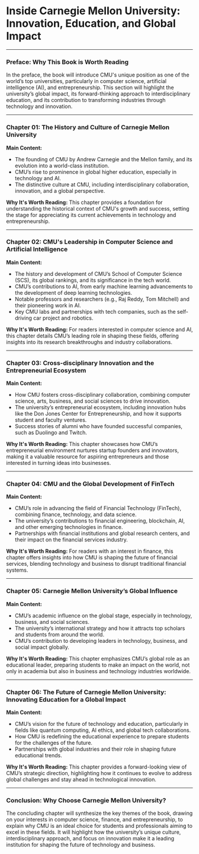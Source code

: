 # Inside Carnegie Mellon University: Innovation, Education, and Global Impact



------

### Preface: Why This Book is Worth Reading

In the preface, the book will introduce CMU's unique position as one of the world’s top universities, particularly in computer science, artificial intelligence (AI), and entrepreneurship. This section will highlight the university’s global impact, its forward-thinking approach to interdisciplinary education, and its contribution to transforming industries through technology and innovation.

------

### Chapter 01: The History and Culture of Carnegie Mellon University

**Main Content:**

- The founding of CMU by Andrew Carnegie and the Mellon family, and its evolution into a world-class institution.
- CMU’s rise to prominence in global higher education, especially in technology and AI.
- The distinctive culture at CMU, including interdisciplinary collaboration, innovation, and a global perspective.

**Why It's Worth Reading:** This chapter provides a foundation for understanding the historical context of CMU's growth and success, setting the stage for appreciating its current achievements in technology and entrepreneurship.

------

### Chapter 02: CMU's Leadership in Computer Science and Artificial Intelligence

**Main Content:**

- The history and development of CMU’s School of Computer Science (SCS), its global rankings, and its significance in the tech world.
- CMU’s contributions to AI, from early machine learning advancements to the development of deep learning technologies.
- Notable professors and researchers (e.g., Raj Reddy, Tom Mitchell) and their pioneering work in AI.
- Key CMU labs and partnerships with tech companies, such as the self-driving car project and robotics.

**Why It's Worth Reading:** For readers interested in computer science and AI, this chapter details CMU’s leading role in shaping these fields, offering insights into its research breakthroughs and industry collaborations.

------

### Chapter 03: Cross-disciplinary Innovation and the Entrepreneurial Ecosystem

**Main Content:**

- How CMU fosters cross-disciplinary collaboration, combining computer science, arts, business, and social sciences to drive innovation.
- The university’s entrepreneurial ecosystem, including innovation hubs like the Don Jones Center for Entrepreneurship, and how it supports student and faculty ventures.
- Success stories of alumni who have founded successful companies, such as Duolingo and Twitch.

**Why It's Worth Reading:** This chapter showcases how CMU’s entrepreneurial environment nurtures startup founders and innovators, making it a valuable resource for aspiring entrepreneurs and those interested in turning ideas into businesses.

------

### Chapter 04: CMU and the Global Development of FinTech

**Main Content:**

- CMU’s role in advancing the field of Financial Technology (FinTech), combining finance, technology, and data science.
- The university’s contributions to financial engineering, blockchain, AI, and other emerging technologies in finance.
- Partnerships with financial institutions and global research centers, and their impact on the financial services industry.

**Why It's Worth Reading:** For readers with an interest in finance, this chapter offers insights into how CMU is shaping the future of financial services, blending technology and business to disrupt traditional financial systems.

------

### Chapter 05: Carnegie Mellon University’s Global Influence

**Main Content:**

- CMU’s academic influence on the global stage, especially in technology, business, and social sciences.
- The university’s international strategy and how it attracts top scholars and students from around the world.
- CMU’s contribution to developing leaders in technology, business, and social impact globally.

**Why It's Worth Reading:** This chapter emphasizes CMU’s global role as an educational leader, preparing students to make an impact on the world, not only in academia but also in business and technology industries worldwide.

------

### Chapter 06: The Future of Carnegie Mellon University: Innovating Education for a Global Impact

**Main Content:**

- CMU’s vision for the future of technology and education, particularly in fields like quantum computing, AI ethics, and global tech collaborations.
- How CMU is redefining the educational experience to prepare students for the challenges of the future.
- Partnerships with global industries and their role in shaping future educational trends.

**Why It's Worth Reading:** This chapter provides a forward-looking view of CMU’s strategic direction, highlighting how it continues to evolve to address global challenges and stay ahead in technological innovation.

------

### Conclusion: Why Choose Carnegie Mellon University?

The concluding chapter will synthesize the key themes of the book, drawing on your interests in computer science, finance, and entrepreneurship, to explain why CMU is an ideal choice for students and professionals aiming to excel in these fields. It will highlight how the university’s unique culture, interdisciplinary approach, and focus on innovation make it a leading institution for shaping the future of technology and business.

